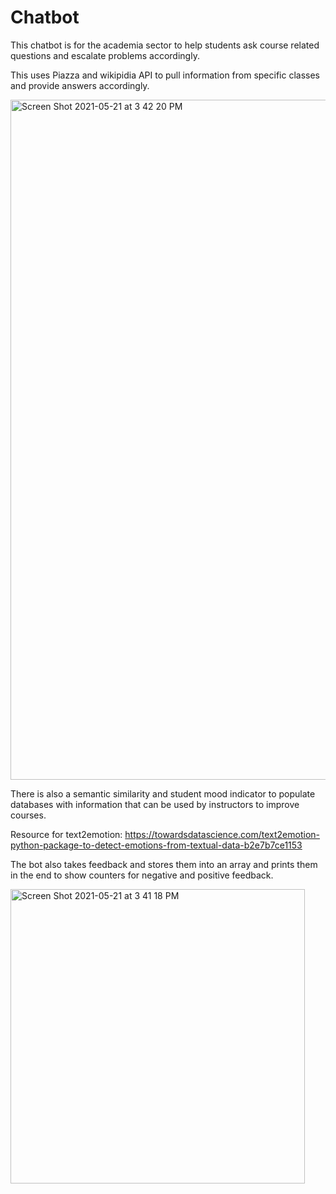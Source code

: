 # Chatbot

This chatbot is for the academia sector to help students ask course related questions and escalate problems accordingly.

This uses Piazza and wikipidia API to pull information from specific classes and provide answers accordingly.

<img width="1088" alt="Screen Shot 2021-05-21 at 3 42 20 PM" src="https://user-images.githubusercontent.com/47649258/119190307-2b7f2b00-ba4b-11eb-8538-fb999a60bef0.png">


There is also a semantic similarity and student mood indicator to populate databases with information that can be used by instructors to improve courses.

Resource for text2emotion: https://towardsdatascience.com/text2emotion-python-package-to-detect-emotions-from-textual-data-b2e7b7ce1153

The bot also takes feedback and stores them into an array and prints them in the end to show counters for negative and positive feedback.

<img width="471" alt="Screen Shot 2021-05-21 at 3 41 18 PM" src="https://user-images.githubusercontent.com/47649258/119190173-0094d700-ba4b-11eb-8919-67bb027926f3.png">
